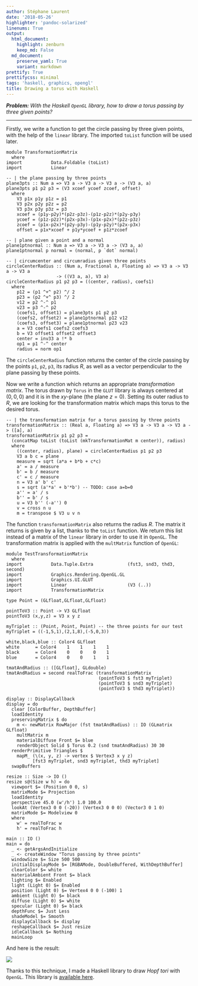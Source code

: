 ```yaml
---
author: Stéphane Laurent
date: '2018-05-26'
highlighter: 'pandoc-solarized'
linenums: True
output:
  html_document:
    highlight: zenburn
    keep_md: False
  md_document:
    preserve_yaml: True
    variant: markdown
prettify: True
prettifycss: minimal
tags: 'haskell, graphics, opengl'
title: Drawing a torus with Haskell
---
```


***Problem:*** *With the Haskell `OpenGL` library, how to draw a torus
passing by three given points?*

------------------------------------------------------------------------

Firstly, we write a function to get the circle passing by three given
points, with the help of the `linear` library. The imported `toList`
function will be used later.

``` {.haskell}
module TransformationMatrix
  where
import           Data.Foldable (toList)
import           Linear

-- | the plane passing by three points
plane3pts :: Num a => V3 a -> V3 a -> V3 a -> (V3 a, a)
plane3pts p1 p2 p3 = (V3 xcoef ycoef zcoef, offset)
  where
    V3 p1x p1y p1z = p1
    V3 p2x p2y p2z = p2
    V3 p3x p3y p3z = p3
    xcoef = (p1y-p2y)*(p2z-p3z)-(p1z-p2z)*(p2y-p3y)
    ycoef = (p1z-p2z)*(p2x-p3x)-(p1x-p2x)*(p2z-p3z)
    zcoef = (p1x-p2x)*(p2y-p3y)-(p1y-p2y)*(p2x-p3x)
    offset = p1x*xcoef + p1y*ycoef + p1z*zcoef

-- | plane given a point and a normal
plane1ptnormal :: Num a => V3 a -> V3 a -> (V3 a, a)
plane1ptnormal p normal = (normal, p `dot` normal)

-- | circumcenter and circumradius given three points
circleCenterRadius :: (Num a, Fractional a, Floating a) => V3 a -> V3 a -> V3 a
                   -> ((V3 a, a), V3 a)
circleCenterRadius p1 p2 p3 = ((center, radius), coefs1)
  where
    p12 = (p1 ^+^ p2) ^/ 2
    p23 = (p2 ^+^ p3) ^/ 2
    v12 = p2 ^-^ p1
    v23 = p3 ^-^ p2
    (coefs1, offset1) = plane3pts p1 p2 p3
    (coefs2, offset2) = plane1ptnormal p12 v12
    (coefs3, offset3) = plane1ptnormal p23 v23
    a = V3 coefs1 coefs2 coefs3
    b = V3 offset1 offset2 offset3
    center = inv33 a !* b
    op1 = p1 ^-^ center
    radius = norm op1
```

The `circleCenterRadius` function returns the center of the circle
passing by the points `p1`, `p2`, `p3`, its radius $R$, as well as a
vector perpendicular to the plane passing by these points.

Now we write a function which returns an appropriate *transformation
matrix*. The torus drawn by `Torus` in the `GLUT` library is always
centered at $(0,0,0)$ and it is in the $xy$-plane (the plane $z=0$).
Setting its outer radius to $R$, we are looking for the transformation
matrix which maps this torus to the desired torus.

``` {.haskell}
-- | the transformation matrix for a torus passing by three points 
transformationMatrix :: (Real a, Floating a) => V3 a -> V3 a -> V3 a -> ([a], a)
transformationMatrix p1 p2 p3 =
  (concatMap toList (toList (mkTransformationMat m center)), radius)
  where
    ((center, radius), plane) = circleCenterRadius p1 p2 p3
    V3 a b c = plane
    measure = sqrt (a*a + b*b + c*c)
    a' = a / measure
    b' = b / measure
    c' = c / measure
    n = V3 a' b' c'
    s = sqrt (a'*a' + b'*b') -- TODO: case a=b=0
    a'' = a' / s
    b'' = b' / s
    u = V3 b'' (-a'') 0
    v = cross n u
    m = transpose $ V3 u v n
```

The function `transformationMatrix` also returns the radius $R$. The
matrix it returns is given by a list, thanks to the `toList` function.
We return this list instead of a matrix of the `linear` library in order
to use it in `OpenGL`. The transformation matrix is applied with the
`multMatrix` function of `OpenGL`:

``` {.haskell}
module TestTransformationMatrix
  where
import           Data.Tuple.Extra             (fst3, snd3, thd3, second)
import           Graphics.Rendering.OpenGL.GL
import           Graphics.UI.GLUT
import           Linear                       (V3 (..))
import           TransformationMatrix

type Point = (GLfloat,GLfloat,GLfloat)

pointToV3 :: Point -> V3 GLfloat
pointToV3 (x,y,z) = V3 x y z

myTriplet :: (Point, Point, Point) -- the three points for our test
myTriplet = ((-1,5,1),(2,1,8),(-5,0,3))

white,black,blue :: Color4 GLfloat
white      = Color4    1    1    1    1
black      = Color4    0    0    0    1
blue       = Color4    0    0    1    1

tmatAndRadius :: ([GLfloat], GLdouble)
tmatAndRadius = second realToFrac (transformationMatrix
                                   (pointToV3 $ fst3 myTriplet)
                                   (pointToV3 $ snd3 myTriplet)
                                   (pointToV3 $ thd3 myTriplet))

display :: DisplayCallback
display = do
  clear [ColorBuffer, DepthBuffer]
  loadIdentity
  preservingMatrix $ do
    m <- newMatrix RowMajor (fst tmatAndRadius) :: IO (GLmatrix GLfloat)
    multMatrix m
    materialDiffuse Front $= blue
    renderObject Solid $ Torus 0.2 (snd tmatAndRadius) 30 30
  renderPrimitive Triangles $
    mapM_ (\(x, y, z) -> vertex $ Vertex3 x y z)
          [fst3 myTriplet, snd3 myTriplet, thd3 myTriplet]
  swapBuffers

resize :: Size -> IO ()
resize s@(Size w h) = do
  viewport $= (Position 0 0, s)
  matrixMode $= Projection
  loadIdentity
  perspective 45.0 (w'/h') 1.0 100.0
  lookAt (Vertex3 0 0 (-20)) (Vertex3 0 0 0) (Vector3 0 1 0)
  matrixMode $= Modelview 0
  where
    w' = realToFrac w
    h' = realToFrac h

main :: IO ()
main = do
  _ <- getArgsAndInitialize
  _ <- createWindow "Torus passing by three points"
  windowSize $= Size 500 500
  initialDisplayMode $= [RGBAMode, DoubleBuffered, WithDepthBuffer]
  clearColor $= white
  materialAmbient Front $= black
  lighting $= Enabled
  light (Light 0) $= Enabled
  position (Light 0) $= Vertex4 0 0 (-100) 1
  ambient (Light 0) $= black
  diffuse (Light 0) $= white
  specular (Light 0) $= black
  depthFunc $= Just Less
  shadeModel $= Smooth
  displayCallback $= display
  reshapeCallback $= Just resize
  idleCallback $= Nothing
  mainLoop
```

And here is the result:

![](figures/torusPassingByThreePoints.png)

Thanks to this technique, I made a Haskell library to draw *Hopf tori*
with `OpenGL`. This library is [available
here](https://github.com/stla/villarceau).
